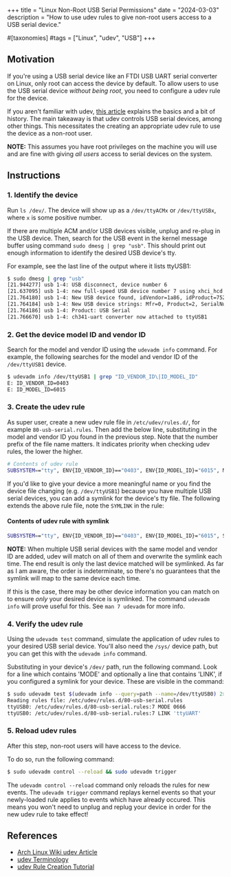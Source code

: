 +++
title = "Linux Non-Root USB Serial Permissions"
date = "2024-03-03"
description = "How to use udev rules to give non-root users access to a USB serial device."

#[taxonomies]
#tags = ["Linux", "udev", "USB"]
+++

## Motivation

If you're using a USB serial device like an FTDI USB UART serial converter on Linux,
only root can access the device by default. To allow users to use the USB serial device
_without being root_, you need to configure a udev rule for the device.

If you aren't familiar with udev, [this article]("https://wiki.archlinux.org/title/udev")
explains the basics and a bit of history. The main takeaway is that udev controls USB serial devices,
among other things. This necessitates the creating an appropriate udev rule to use the device as a non-root user.

**NOTE:** This assumes you have root privileges on the machine you will use and are fine with giving
_all users_ access to serial devices on the system.

## Instructions

### 1. Identify the device

Run `ls /dev/`. The device will show up as a `/dev/ttyACMx` or
`/dev/ttyUSBx`, where `x` is some positive number.

If there are multiple ACM and/or USB devices visible, unplug and re-plug in the USB device.
Then, search for the USB event in the kernel message buffer using command
`sudo dmesg | grep "usb"`. This should print out enough information
to identify the desired USB device's tty.

For example, see the last line of the output where it lists ttyUSB1:

```Bash
$ sudo dmesg | grep "usb"
[21.944277] usb 1-4: USB disconnect, device number 6
[21.637095] usb 1-4: new full-speed USB device number 7 using xhci_hcd
[21.764180] usb 1-4: New USB device found, idVendor=1a86, idProduct=7523, bcdDevice= 2.64
[21.764184] usb 1-4: New USB device strings: Mfr=0, Product=2, SerialNumber=0
[21.764186] usb 1-4: Product: USB Serial
[21.766670] usb 1-4: ch341-uart converter now attached to ttyUSB1
```

### 2. Get the device model ID and vendor ID

Search for the model and vendor ID using the `udevadm info` command.
For example, the following searches for the model and vendor ID of the `/dev/ttyUSB1` device.

```Bash
$ udevadm info /dev/ttyUSB1 | grep "ID_VENDOR_ID\|ID_MODEL_ID"
E: ID_VENDOR_ID=0403
E: ID_MODEL_ID=6015
```

### 3. Create the udev rule

As super user, create a new udev rule file in `/etc/udev/rules.d/`, for example
`80-usb-serial.rules`. Then add the below line, substituting in the model and vendor ID
you found in the previous step. Note that the number prefix of the file name matters.
It indicates priority when checking udev rules, the lower the higher.

```Bash
# Contents of udev rule
SUBSYSTEM=="tty", ENV{ID_VENDOR_ID}=="0403", ENV{ID_MODEL_ID}="6015", MODE="0666"
```

If you'd like to give your device a more meaningful name or you find the device file
changing (e.g. `/dev/ttyUSB1`) because you have multiple USB serial devices,
you can add a symlink for the device's tty file. The following extends the above rule file,
note the `SYMLINK` in the rule:

#### Contents of udev rule with symlink

```Bash
SUBSYSTEM=="tty", ENV{ID_VENDOR_ID}=="0403", ENV{ID_MODEL_ID}="6015", SYMLINK+="ttyUART", MODE="0666"
```

**NOTE:** When multiple USB serial devices with the same model and vendor ID are added, udev will
match on all of them and overwrite the symlink each time. The end result is only the last device matched
will be symlinked. As far as I am aware, the order is indeterminate, so there's no guarantees that the
symlink will map to the same device each time.

If this is the case, there may be other device information you can match on to ensure _only_ your
desired device is symlinked. The command `udevadm info` will prove useful for this. See `man 7 udevadm` for more info.

### 4. Verify the udev rule

Using the `udevadm test` command, simulate the application of udev rules to your
desired USB serial device. You'll also need the `/sys/` device path, but you can
get this with the `udevadm info` command.

Substituting in your device's `/dev/` path, run the following command. Look
for a line which contains 'MODE' and optionally a line that contains 'LINK', if you
configured a symlink for your device. These are visible in the command:

```Bash
$ sudo udevadm test $(udevadm info --query=path --name=/dev/ttyUSB0) 2>&1 | grep "80-usb-serial.rules"
Reading rules file: /etc/udev/rules.d/80-usb-serial.rules
ttyUSB0: /etc/udev/rules.d/80-usb-serial.rules:7 MODE 0666
ttyUSB0: /etc/udev/rules.d/80-usb-serial.rules:7 LINK 'ttyUART'
```

### 5. Reload udev rules

After this step, non-root users will have access to the device.

To do so, run the following command:

```Bash
$ sudo udevadm control --reload && sudo udevadm trigger
```

The `udevadm control --reload` command only reloads the rules for new events.
The `udevadm trigger` command replays kernel events so that your newly-loaded rule
applies to events which have already occured. This means you won't need to unplug and
replug your device in order for the new udev rule to take effect!

## References

- [Arch Linux Wiki udev Article]("https://wiki.archlinux.org/title/udev")
- [udev Terminology]("http://www.reactivated.net/writing_udev_rules.html#terminology")
- [udev Rule Creation Tutorial]("http://hackaday.com/2009/09/18/how-to-write-udev-rules/")
